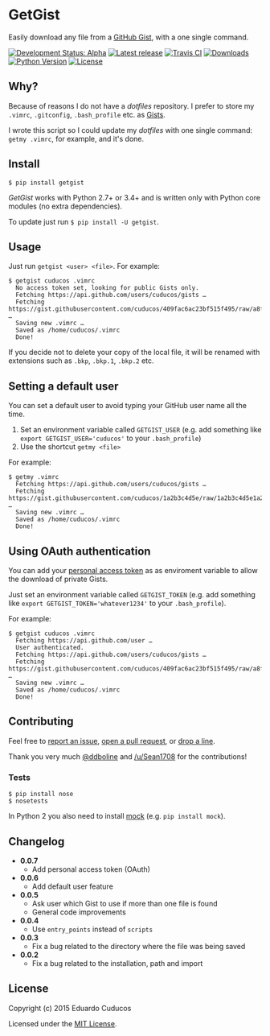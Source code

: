 # GetGist

Easily download any file from a [GitHub Gist](http://gist.github.com), with a one single command.

[![Development Status: Alpha](https://img.shields.io/pypi/status/getgist.svg?style=flat)](https://pypi.python.org/pypi/getgist)
[![Latest release](https://img.shields.io/pypi/v/getgist.svg?style=flat)](https://pypi.python.org/pypi/getgist)
[![Travis CI](https://img.shields.io/travis/cuducos/getgist.svg?style=flat)](https://travis-ci.org/cuducos/getgist)
[![Downloads](https://img.shields.io/pypi/dm/getgist.svg?style=flat)](https://pypi.python.org/pypi/getgist)
[![Python Version](https://img.shields.io/pypi/pyversions/getgist.svg)](https://pypi.python.org/pypi/getgist) 
[![License](https://img.shields.io/pypi/l/getgist.svg?style=flat)](https://pypi.python.org/pypi/getgist)

## Why?

Because of reasons I do not have a *dotfiles* repository. I prefer to store my `.vimrc`, `.gitconfig`, `.bash_profile` etc. as [Gists](http://gist.github.com/).

I wrote this script so I could update my *dotfiles* with one single command: `getmy .vimrc`, for example, and it's done.

## Install

```
$ pip install getgist
```

*GetGist* works with Python 2.7+ or 3.4+ and is written only with Python core modules (no extra dependencies).

To update just run `$ pip install -U getgist`.

## Usage

Just run `getgist <user> <file>`. For example:

```
$ getgist cuducos .vimrc
  No access token set, looking for public Gists only.
  Fetching https://api.github.com/users/cuducos/gists …
  Fetching https://gist.githubusercontent.com/cuducos/409fac6ac23bf515f495/raw/a8f4431b2e219302f5adad761f1e880030da9b12/.vimrc …
  Saving new .vimrc …
  Saved as /home/cuducos/.vimrc
  Done!
```

If you decide not to delete your copy of the local file, it will be renamed with extensions such as `.bkp`, `.bkp.1`, `.bkp.2` etc.

## Setting a default user

You can set a default user to avoid typing your GitHub user name all the time.

1. Set an environment variable called `GETGIST_USER` (e.g. add something like `export GETGIST_USER='cuducos'` to your `.bash_profile`)
2. Use the shortcut `getmy <file>`

For example:

```
$ getmy .vimrc
  Fetching https://api.github.com/users/cuducos/gists …
  Fetching https://gist.githubusercontent.com/cuducos/1a2b3c4d5e/raw/1a2b3c4d5e1a2b3c4d5e/.vimrc …
  Saving new .vimrc …
  Saved as /home/cuducos/.vimrc
  Done!
```

## Using OAuth authentication

You can add your [personal access token](https://github.com/settings/tokens) as as enviroment variable to allow the download of private Gists.

Just set an environment variable called `GETGIST_TOKEN` (e.g. add something like `export GETGIST_TOKEN='whatever1234'` to your `.bash_profile`).

For example:

```
$ getgist cuducos .vimrc
  Fetching https://api.github.com/user …
  User authenticated.
  Fetching https://api.github.com/users/cuducos/gists …
  Fetching https://gist.githubusercontent.com/cuducos/409fac6ac23bf515f495/raw/a8f4431b2e219302f5adad761f1e880030da9b12/.vimrc …
  Saving new .vimrc …
  Saved as /home/cuducos/.vimrc
  Done!
```

## Contributing

Feel free to [report an issue](http://github.com/cuducos/getgist/issues), [open a pull request](http://github.com/cuducos/getgist/pulls), or [drop a line](http://twitter.com/cuducos).

Thank you very much [@ddboline](http://github.com/ddboline) and [/u/Sean1708](http://reddit.com/user/Sean1708) for the contributions!

### Tests


```
$ pip install nose
$ nosetests
```

In Python 2 you also need to install [mock](https://github.com/testing-cabal/mock) (e.g. `pip install mock`).

## Changelog

* **0.0.7**
  * Add personal access token (OAuth)
* **0.0.6**
  * Add default user feature
* **0.0.5**
  * Ask user which Gist to use if more than one file is found
  * General code improvements
* **0.0.4**
  * Use `entry_points` instead of `scripts`
* **0.0.3**
  * Fix a bug related to the directory where the file was being saved
* **0.0.2**
  * Fix a bug related to the installation, path and import

## License

Copyright (c) 2015 Eduardo Cuducos

Licensed under the [MIT License](LICENSE).